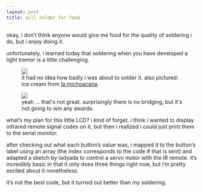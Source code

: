 ```yaml
---
layout: post
title: will solder for food
---
```


<p>okay, i don’t think anyone would give me food for the quality of soldering i do, but i enjoy doing it.</p>

<p>unfortunately, i learned today that soldering when you have developed a light tremor is a little challenging.</p>

<figure>
    <img src="http://i.imgur.com/eYKB6Gc.jpg">
    <figcaption>
        it had no idea how badly i was about to solder it. also pictured: ice cream from <a href="http://ilovememphisblog.com/2012/02/have-a-paleta-at-la-michoacana/">la michoacana</a>.
    </figcaption>
</figure>
<figure>
    <img src="http://i.imgur.com/5eTsh0w.jpg">
    <figcaption>
        yeah ... that's not great. surprisingly there is no bridging, but it's not going to win any awards.
    </figcaption>
</figure>

<p>what’s my plan for this little LCD? i kind of forget. i think i wanted to display infrared remote signal codes on it, but then i realized i could just print them to the serial monitor.</p>

<p>after checking out what each button’s value was, i mapped it to the button’s label using an array (the index corresponds to the code # that is sent) and adapted a sketch by ladyada to control a servo motor with the IR remote. it’s incredibly basic in that it only does three things right now, but i’m pretty excited about it nonetheless.</p>

<script src="https://gist.github.com/ccoxwell/52f238f0dfed571b8f945666d3f801ff.js"></script>

<p>it’s not the best code, but it turned out better than my soldering.</p>
